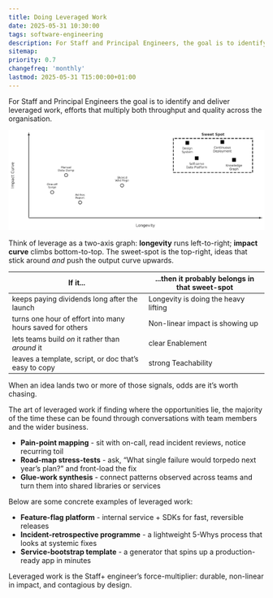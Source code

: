 ```yaml
---
title: Doing Leveraged Work
date: 2025-05-31 10:30:00
tags: software-engineering
description: For Staff and Principal Engineers, the goal is to identify and deliver leveraged work, efforts that multiply both throughput and quality across the organisation.
sitemap:
priority: 0.7
changefreq: 'monthly'
lastmod: 2025-05-31 T15:00:00+01:00
---
```


For Staff and Principal Engineers the goal is to identify and deliver leveraged work, efforts that multiply both throughput and quality across the organisation.

![Two-axis graph plotting impact and longevity in relation to Leveraged work](/assets/images/leveraged-work-chart.png)

Think of leverage as a two-axis graph: **longevity** runs left-to-right; **impact curve** climbs bottom-to-top. The sweet-spot is the top-right, ideas that stick around *and* push the output curve upwards.

| If it...                                                  | ...then it probably belongs in that sweet-spot |
|-----------------------------------------------------------|------------------------------------------------|
| keeps paying dividends long after the launch              | Longevity is doing the heavy lifting           |
| turns one hour of effort into many hours saved for others | Non-linear impact is showing up                |
| lets teams build *on* it rather than *around* it          | clear Enablement                               |
| leaves a template, script, or doc that’s easy to copy     | strong Teachability                            |

When an idea lands two or more of those signals, odds are it’s worth chasing.

The art of leveraged work if finding where the opportunities lie, the majority of the time these can be found through conversations with team members and the wider business. 

- **Pain-point mapping** - sit with on-call, read incident reviews, notice recurring toil
- **Road-map stress-tests** - ask, “What single failure would torpedo next year’s plan?” and front-load the fix
- **Glue-work synthesis** - connect patterns observed across teams and turn them into shared libraries or services

Below are some concrete examples of leveraged work:

- **Feature-flag platform** - internal service + SDKs for fast, reversible releases
- **Incident-retrospective programme** - a lightweight 5-Whys process that looks at systemic fixes
- **Service-bootstrap template** - a generator that spins up a production-ready app in minutes

Leveraged work is the Staff+ engineer’s force-multiplier: durable, non-linear in impact, and contagious by design. 
